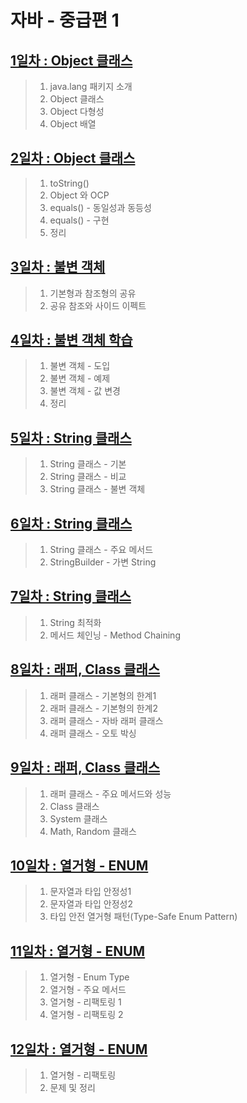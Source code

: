 # 자바 - 중급편 1

## [1일차 : Object 클래스](https://github.com/LegdayDev/Java-Middle-1/blob/master/md/day01.md)
> 1. java.lang 패키지 소개
> 2. Object 클래스
> 3. Object 다형성
> 4. Object 배열

## [2일차 : Object 클래스](https://github.com/LegdayDev/Java-Middle-1/blob/master/md/day02.md)
> 1. toString()
> 2. Object 와 OCP
> 3. equals() - 동일성과 동등성
> 4. equals() - 구현
> 5. 정리

## [3일차 : 불변 객체](https://github.com/LegdayDev/Java-Middle-1/blob/master/md/day03.md)
> 1. 기본형과 참조형의 공유
> 2. 공유 참조와 사이드 이펙트

## [4일차 : 불변 객체 학습](https://github.com/LegdayDev/Java-Middle-1/blob/master/md/day04.md)
> 1. 불변 객체 - 도입
> 2. 불변 객체 - 예제
> 3. 불변 객체 - 값 변경
> 4. 정리

## [5일차 : String 클래스](https://github.com/LegdayDev/Java-Middle-1/blob/master/md/day05.md)
> 1. String 클래스 - 기본
> 2. String 클래스 - 비교
> 3. String 클래스 - 불변 객체

## [6일차 : String 클래스](https://github.com/LegdayDev/Java-Middle-1/blob/master/md/day06.md)
> 1. String 클래스 - 주요 메서드 
> 2. StringBuilder - 가변 String

## [7일차 : String 클래스](https://github.com/LegdayDev/Java-Middle-1/blob/master/md/day07.md)
> 1. String 최적화
> 2. 메서드 체인닝 - Method Chaining

## [8일차 : 래퍼, Class 클래스](https://github.com/LegdayDev/Java-Middle-1/blob/master/md/day08.md)
> 1. 래퍼 클래스 - 기본형의 한계1
> 2. 래퍼 클래스 - 기본형의 한계2
> 3. 래퍼 클래스 - 자바 래퍼 클래스
> 4. 래퍼 클래스 - 오토 박싱

## [9일차 : 래퍼, Class 클래스](https://github.com/LegdayDev/Java-Middle-1/blob/master/md/day09.md)
> 1. 래퍼 클래스 - 주요 메서드와 성능
> 2. Class 클래스
> 3. System 클래스 
> 4. Math, Random 클래스

## [10일차 : 열거형 - ENUM](https://github.com/LegdayDev/Java-Middle-1/blob/master/md/day10.md)
> 1. 문자열과 타입 안정성1
> 2. 문자열과 타입 안정성2
> 3. 타입 안전 열거형 패턴(Type-Safe Enum Pattern)

## [11일차 : 열거형 - ENUM](https://github.com/LegdayDev/Java-Middle-1/blob/master/md/day11.md)
> 1. 열거형 - Enum Type
> 2. 열거형 - 주요 메서드
> 3. 열거형 - 리팩토링 1
> 4. 열거형 - 리팩토링 2

## [12일차 : 열거형 - ENUM](https://github.com/LegdayDev/Java-Middle-1/blob/master/md/day12.md)
> 1. 열거형 - 리팩토링
> 2. 문제 및 정리